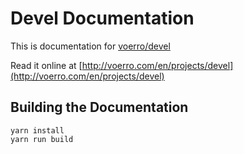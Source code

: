 # Devel Documentation

This is documentation for [voerro/devel](https://github.com/voerro/devel)

Read it online at [http://voerro.com/en/projects/devel](http://voerro.com/en/projects/devel)

## Building the Documentation

```
yarn install
yarn run build
```